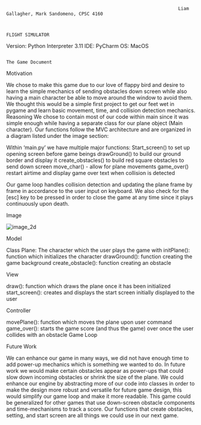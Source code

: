                                                                     Liam Gallagher, Mark Sandomeno, CPSC 4160


                                                                                  FLIGHT SIMULATOR


Version: Python Interpreter 3.11
IDE: PyCharm
OS: MacOS






                                                                               The Game Document 

Motivation 

We chose to make this game due to our love of flappy bird and desire to learn the simple mechanics of sending obstacles down screen while also having a main character be able to move around the window to avoid them. We thought this would be a simple first project to get our feet wet in pygame and learn basic movement, time, and collision detection mechanics. Reasoning 
We chose to contain most of our code within main since it was simple enough while having a separate class for our plane object (Main character). Our functions follow the MVC architecture and are organized in a diagram listed under the image section: 

Within ‘main.py’  we have multiple major functions:
Start_screen() to set up opening screen before game beings
drawGround() to build our ground border and display it 
create_obstacles() to build red square obstacles to send down screen
move_char() - allow for plane movements
game_over() restart airtime and display game over text when collision is detected

Our game loop handles collision detection and updating the plane frame by frame in accordance to the user input on keyboard. We also check for the [esc] key to be pressed in order to close the game at any time since it plays continuously upon death.


Image 


![image_2d](https://user-images.githubusercontent.com/19656371/222315541-6277a0da-c184-4236-9cec-10bc36e90f6c.png)



Model

Class Plane: The character which the user plays the game with 
initPlane(): function which initializes the character 
drawGround(): function creating the game background
create_obstacle(): function creating an obstacle 


View 

draw(): function which draws the plane once it has been initialized 
start_screen(): creates and displays the start screen initially displayed to the user 


Controller

movePlane(): function which moves the plane upon user command 
game_over(): starts the game score (and thus the game) over once the user collides with an obstacle 
Game Loop



Future Work 

We can enhance our game in many ways, we did not have enough time to add power-up mechanics which is something we wanted to do. In future work we would make certain obstacles appear as power-ups that could slow down incoming obstacles or shrink the size of the plane. We could enhance our engine by abstracting more of our code into classes in order to make the design more robust and versatile for future game design, this would simplify our game loop and make it more readable. This game could be generalized for other games that use down-screen obstacle components and time-mechanisms to track a score. Our functions that create obstacles, setting, and start screen are all things we could use in our next game. 

